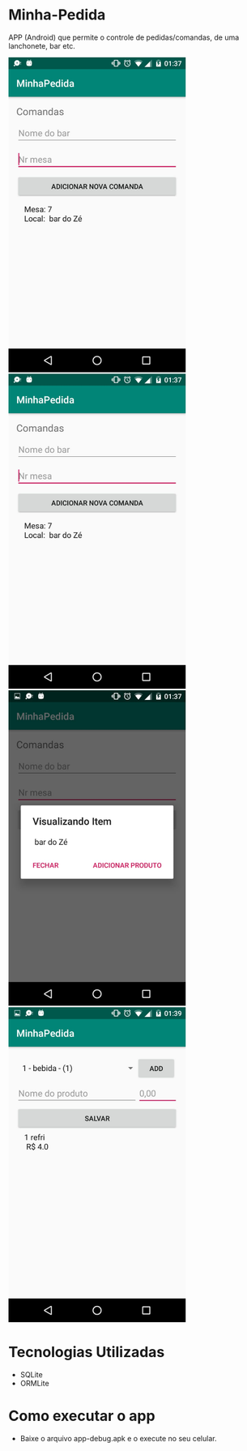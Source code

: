 # Minha-Pedida

APP (Android) que permite o controle de pedidas/comandas, de uma lanchonete, bar etc. 

  
  <img src="WhatsApp Image 2020-05-09 at 01.42.01.jpeg" width="350" title="hover text">
  <img src="WhatsApp Image 2020-05-09 at 01.42.01.jpeg" width="350" title="hover text">
  <img src="WhatsApp Image 2020-05-09 at 01.42.01 (1).jpeg" width="350" title="hover text">
<img src="WhatsApp Image 2020-05-09 at 01.43.39.jpeg" width="350" title="hover text">



# Tecnologias Utilizadas

- SQLite 
- ORMLite

# Como executar o app

- Baixe o arquivo app-debug.apk e o execute no seu celular.




